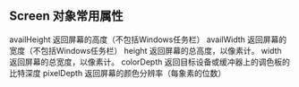 ## Screen 对象常用属性

availHeight	返回屏幕的高度（不包括Windows任务栏）
availWidth	返回屏幕的宽度（不包括Windows任务栏）
height	返回屏幕的总高度，以像素计。
width	返回屏幕的总宽度，以像素计。
colorDepth	返回目标设备或缓冲器上的调色板的比特深度
pixelDepth	返回屏幕的颜色分辨率（每象素的位数）

